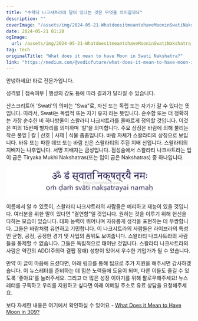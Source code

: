 ```yaml
---
title: "수왁티 나크샤트라에 달이 있다는 것은 무엇을 의미할까요"
description: ""
coverImage: "/assets/img/2024-05-21-WhatdoesitmeantohaveMooninSwatiNakshatra_0.png"
date: 2024-05-21 01:28
ogImage: 
  url: /assets/img/2024-05-21-WhatdoesitmeantohaveMooninSwatiNakshatra_0.png
tag: Tech
originalTitle: "What does it mean to have Moon in Swati Nakshatra?"
link: "https://medium.com/@vedicfuture/what-does-it-mean-to-have-moon-in-swati-nakshatra-3c9bec343ec3"
---
```



안녕하세요! 타로 전문가입니다.

성격별 | 접속여부 | 행성의 강도 등에 따라 결과가 달라질 수 있습니다.

산스크리트어 'Swati'의 의미는 "Swa"로, 자신 또는 독립 또는 자기가 갈 수 있다는 뜻입니다. 따라서, Swati는 독립적 또는 자기 유지 라는 뜻입니다. 순수함 또는 더 정확히는 가장 순수한 비 하나방울이 스왈라티 나크샤트라를 올바르게 정의할 것입니다. 이것은 띠의 15번째 별자리를 의미하며 '칼'을 의미합니다. 주요 상징은 바람에 의해 불리는 작은 풀잎 | 칼 | 산호 | 사제 | 식물 촘촘입니다. 바람 자체가 스왈라티의 상징으로 보입니다. 바유 또는 파완 데브 또는 바람 신은 스왈라티의 주된 지배 신입니다. 스왈라티의 지배자는 나후입니다. 서명 지배자는 금성입니다. 점성술에서 스왈라티 나크샤트라는 입이 굽은 Tiryaka Mukhi Nakshatras(또는 입이 굽은 Nakshatras) 중 하나입니다.

![이미지](/assets/img/2024-05-21-WhatdoesitmeantohaveMooninSwatiNakshatra_0.png)

이름에서 알 수 있듯이, 스왈라티 나크샤트라의 사람들은 예리하고 재능이 있을 것입니다. 여러분을 위한 말이 있다면 "결연함"일 것입니다. 원하는 것을 이루기 위해 헌신을 다하는 모습이 있습니다. 대화 능력이 뛰어나며 자유롭게 생각을 표현하는 데 무쌍합니다. 그들은 바람처럼 유연하고 기민합니다. 이 나크샤트라의 사람들은 라이브라의 특성인 균형, 공정, 공정한 경기 및 사업의 품위도 보여줍니다. 스왈라티 나크샤트라의 사람들을 통제할 수 없습니다. 그들은 독립적으로 태어난 것입니다. 스왈라티 나크샤트라의 사람은 약간의 ADD(주의력 결핍 장애) 성향이 있어서 우수한 기업가가 될 수 있습니다.

<div class="content-ad"></div>

만약 이 글이 마음에 드셨다면, 아래 링크를 통해 팁으로 추가 지원을 해주시면 감사하겠습니다. 이 뉴스레터를 준비하는 데 힘쓴 노력들에 도움이 되며, 다른 이들도 즐길 수 있도록 '좋아요'를 눌러주세요. 그리고 더 많은 성장 이야기를 위해 팔로우해주세요! 뉴스레터를 구독하고 우리를 지원하고 싶다면 아래 이메일 주소로 유료 상담을 요청해주세요. 

보다 자세한 내용은 여기에서 확인하실 수 있어요 -
[What Does it Mean to Have Moon in 309?](https://open.substack.com/pub/vedicfuture/p/what-does-it-mean-to-have-moon-in-309?r=1dmbq7&utm_campaign=post&utm_medium=web)